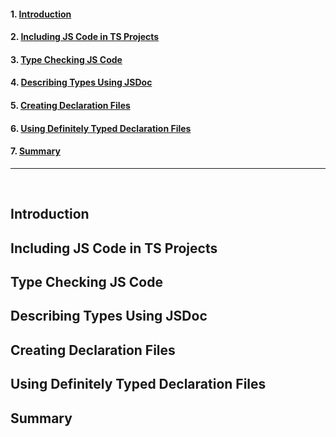 #### 1. [Introduction](#1)

#### 2. [Including JS Code in TS Projects](#2)

#### 3. [Type Checking JS Code](#3)

#### 4. [Describing Types Using JSDoc](#4)

#### 5. [Creating Declaration Files](#5)

#### 6. [Using Definitely Typed Declaration Files](#6)

#### 7. [Summary](#7)

---

<br>

## Introduction<a id='1'></a>

## Including JS Code in TS Projects<a id='2'></a>

## Type Checking JS Code<a id='3'></a>

## Describing Types Using JSDoc<a id='4'></a>

## Creating Declaration Files<a id='5'></a>

## Using Definitely Typed Declaration Files<a id='6'></a>

## Summary<a id='7'></a>
